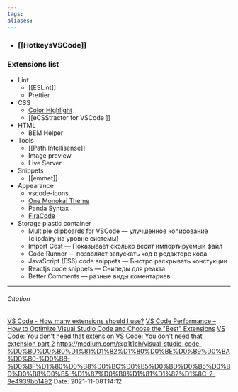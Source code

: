 ```yaml
---
tags: 
aliases: 
---
```

- ### [[HotkeysVSCode]]
### Extensions list
- Lint
	- [[ESLint]]
	- Prettier 
- CSS
	- [Color Highlight](https://marketplace.visualstudio.com/items?itemName=naumovs.color-highlight)
	- [[eCSStractor for VSCode ]]
- HTML
	- BEM Helper
- Tools
	- [[Path Intellisense]]
	- Image preview
	- Live Server
- Snippets
	- [[emmet]]
- Appearance
	- vscode-icons
	- [One Monokai Theme](https://marketplace.visualstudio.com/items?itemName=azemoh.one-monokai)
	- Panda Syntax
	- [FiraCode](https://github.com/tonsky/FiraCode)
- Storage plastic container
	- Multiple clipboards for VSCode	— улучшенное копирование (clipdairy на уровне системы)
	- Import Cost 									— Показывает сколько весит импортируемый файл
	- Code Runner 									— позволяет запускать код в редакторе кода
	- JavaScript (ES6) code snippets 	— Быстро раскрывать констукции
	- Reactjs code snippets 				    — Снипеды для реакта
	- Better Comments 							— разные виды коментариев

---
###### Citation
[VS Code - How many extensions should I use?](https://www.roboleary.net/2021/08/10/vscode-how-many-extensions-should-i-use.html)
[VS Code Performance – How to Optimize Visual Studio Code and Choose the "Best" Extensions](https://www.freecodecamp.org/news/optimize-vscode-performance-best-extensions/)
[VS Code: You don't need that extension](https://www.roboleary.net/vscode/2020/08/05/dont-need-extensions.html)
[VS Code: You don't need that extension part 2](https://www.roboleary.net/2021/11/06/vscode-you-dont-need-that-extension2.html)
https://medium.com/@p1t1ch/visual-studio-code-%D0%BD%D0%B0%D1%81%D1%82%D1%80%D0%BE%D0%B9%D0%BA%D0%B0-%D0%B8-%D0%BF%D1%80%D0%B8%D0%BC%D0%B5%D0%BD%D0%B5%D0%BD%D0%B8%D0%B5-%D1%87%D0%B0%D1%81%D1%82%D1%8C-2-8e4939bb1492
Date: 2021-11-08T14:12
